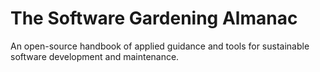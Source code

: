 # The Software Gardening Almanac

An open-source handbook of applied guidance and tools for sustainable software development and maintenance.
